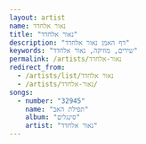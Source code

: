```yaml
---
layout: artist
name: נאור אלחדד
title: "נאור אלחדד"
description: "דף האמן נאור אלחדד"
keywords: "שירים, מוזיקה, נאור אלחדד"
permalink: /artists/נאור-אלחדד
redirect_from:
  - /artists/list/נאור אלחדד
  - /artists/נאור-אלחדד/
songs:
  - number: "32945"
    name: "תפילת האב"
    album: "סינגלים"
    artist: "נאור אלחדד"
---
```

